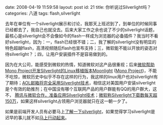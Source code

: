 date: 2008-04-19 11:59:58
layout: post
id: 21
title: 你听说过Silverlight吗？
categories: 八道
tags: flash,silverlight

去年在单位有一个silverlight展示和讨论，我那天上班迟到了，到单位的时候同事已经都去了，我自己也就没去。后来大家工作之余也说了不少的silverlight话题，最核心是silverlight会不会像如今的flash一样成为浏览器的必备插件？我当时不看好silverlight，因为：一，flash已经很不错；二，我了解的silverlight没有明显的特色超越flash，高清视频随后flash也宣布支持；三，微软能不能以开放的姿态对待silverlight？；四，让用户安装插件不是容易做到的。

因为在大公司，能感受到微软的热情，知道微软对这产品很重视；后来[微软帮助Mono Project开发Silverlight的Linux移植版本Moonlight](http://news.csdn.net/n/20070817/107601.html) ([Mono Project](http://www.mono-project.com/))，不能不吃惊，微软历史中似乎不存在这样的行为，我这样的linux用户也对silverlight有了期待；[AOL邮箱将完全采用Silverlight技术](http://it.sohu.com/20080401/n256040606.shtml)，相信这对美国用户安装silverlight是个有效的助推剂；在中国没有哪个互联网产品的用户群能有QQ的用户群大，这不， [腾讯与微软合作，准备应用Silverlight技术](http://labs.qq.com/e/51/)；[微软称Silverlight下载数每天超150万](http://news.ccw.com.cn/soft/htm2008/20080417_409103.shtml)，如果这样silverlight占领用户浏览器就只在这一朝一夕了。

如果是前端开发人员有必要马上[了解一下silverlight](http://msdn2.microsoft.com/zh-cn/library/bb190632.aspx)，如果觉得学习silverlight是迟早的事儿就不如[马上行动起来](http://msdn2.microsoft.com/zh-cn/library/bb190632.aspx)。
